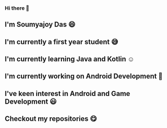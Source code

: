 ### Hi there 👋


## I'm Soumyajoy Das :smile:
## I'm currently a first year student :sweat_smile:
## I'm currently learning Java and Kotlin :relaxed:
## I'm currently working on Android Development :iphone:
## I've keen interest in Android and Game Development :smiley:
## Checkout my repositories :yum:
<!--
**soumyajoy01/soumyajoy01** is a ✨ _special_ ✨ repository because its `README.md` (this file) appears on your GitHub profile.

Here are some ideas to get you started:

- 🔭 I’m currently working on Java and Kotlin
- 🌱 I’m currently studying Bachelor's of Mathematics
- 👯 I’m looking to collaborate on ...
- 🤔 I’m looking for help with ...
- 💬 Ask me about Android Development
- 📫 How to reach me: ...
- 😄 Pronouns: ...
- ⚡ Fun fact: ...
-->

